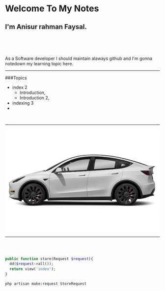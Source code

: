 # Welcome To My Notes
## I'm Anisur rahman Faysal.

<br>
<br>
<br>

<p>As a Software developer I should maintain alaways github and I'm gonna notedown my learning topic here.</p>
<hr>

###Topics
- index 2
  - Introduction,
  - Introduction 2,
- indexing 3
- 
<br>
<hr>
<img src="images/1af0ca3f-5236-47a5-a487-32b49ec94f27.webp">

<hr>
<br>

```php

public function store(Request $request){
  dd($request->all());
  return view('index');
}
```

```bash
php artisan make:request StoreRequest
```
